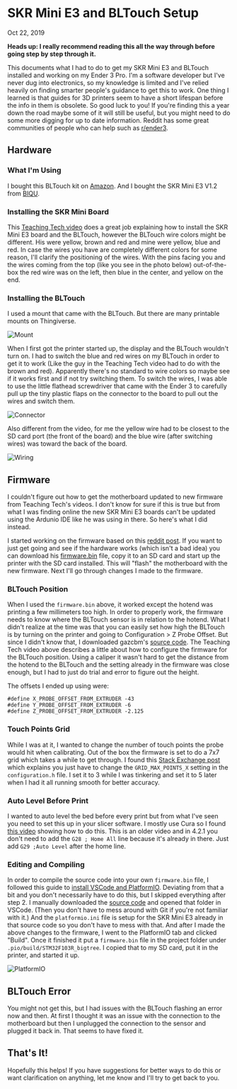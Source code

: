 # SKR Mini E3 and BLTouch Setup
Oct 22, 2019

**Heads up: I really recommend reading this all the way through before going step by step through it.**

This documents what I had to do to get my SKR Mini E3 and BLTouch installed and working on my Ender 3 Pro. I'm a software developer but I've never dug into electronics, so my knowledge is limited and I've relied heavily on finding smarter people's guidance to get this to work. One thing I learned is that guides for 3D printers seem to have a short lifespan before the info in them is obsolete. So good luck to you! If you're finding this a year down the road maybe some of it will still be useful, but you might need to do some more digging for up to date information. Reddit has some great communities of people who can help such as [r/ender3](https://www.reddit.com/r/ender3/).

## Hardware

### What I'm Using

I bought this BLTouch kit on [Amazon](https://www.amazon.com/gp/product/B07SCLF42D/ref=ppx_yo_dt_b_asin_title_o04_s00?ie=UTF8&psc=1). And I bought the SKR Mini E3 V1.2 from [BIQU](https://www.biqu.equipment/products/bigtreetech-skr-mini-e3-control-board-32-bit-integrated-tmc2209-uart-for-ender-4?variant=29366499836002).

### Installing the SKR Mini Board

This [Teaching Tech video](https://www.youtube.com/watch?v=-XUQKQnUNig) does a great job explaining how to install the SKR Mini E3 board and the BLTouch, however the BLTouch wire colors might be different. His were yellow, brown and red and mine were yellow, blue and red. In case the wires you have are completely different colors for some reason, I'll clarify the positioning of the wires. With the pins facing you and the wires coming from the top (like you see in the photo below) out-of-the-box the red wire was on the left, then blue in the center, and yellow on the end.

### Installing the BLTouch
I used a mount that came with the BLTouch. But there are many printable mounts on Thingiverse.

![Mount](Images/mount.jpeg)

When I first got the printer started up, the display and the BLTouch wouldn't turn on. I had to switch the blue and red wires on my BLTouch in order to get it to work (Like the guy in the Teaching Tech video had to do with the brown and red). Apparently there's no standard to wire colors so maybe see if it works first and if not try switching them. To switch the wires, I was able to use the little flathead screwdriver that came with the Ender 3 to carefully pull up the tiny plastic flaps on the connector to the board to pull out the wires and switch them.

![Connector](Images/connector.jpeg)

Also different from the video, for me the yellow wire had to be closest to the SD card port (the front of the board) and the blue wire (after switching wires) was toward the back of the board.

![Wiring](Images/wiring.jpeg)

## Firmware

I couldn't figure out how to get the motherboard updated to new firmware from Teaching Tech's videos. I don't know for sure if this is true but from what I was finding online the new SKR Mini E3 boards can't be updated using the Ardunio IDE like he was using in there. So here's what I did instead.

I started working on the firmware based on this [reddit post](https://www.reddit.com/r/ender3/comments/dfw5ox/skr_mini_e3_v12_board_with_tmc2209_bltouch_link/). If you want to just get going and see if the hardware works (which isn't a bad idea) you can download his [firmware.bin](https://github.com/gazcbm/Marlin-2.0.x-SKR-Mini-E3-v1.2/blob/master/CompiledFirmWare/firmware.bin) file, copy it to an SD card and start up the printer with the SD card installed. This will "flash" the motherboard with the new firmware. Next I'll go through changes I made to the firmware.

### BLTouch Position

When I used the `firmware.bin` above, it worked except the hotend was printing a few millimeters too high. In order to properly work, the firmware needs to know where the BLTouch sensor is in relation to the hotend. What I didn't realize at the time was that you can easily set how high the BLTouch is by turning on the printer and going to Configuration > Z Probe Offset. But since I didn't know that, I downloaded gazcbm's [source code](https://github.com/gazcbm/Marlin-2.0.x-SKR-Mini-E3-v1.2). The Teaching Tech video above describes a little about how to configure the firmware for the BLTouch position. Using a caliper it wasn't hard to get the distance from the hotend to the BLTouch and the setting already in the firmware was close enough, but I had to just do trial and error to figure out the height. 

The offsets I ended up using were:
```
#define X_PROBE_OFFSET_FROM_EXTRUDER -43
#define Y_PROBE_OFFSET_FROM_EXTRUDER -6
#define Z_PROBE_OFFSET_FROM_EXTRUDER -2.125
```

### Touch Points Grid

While I was at it, I wanted to change the number of touch points the probe would hit when calibrating. Out of the box the firmware is set to do a 7x7 grid which takes a while to get through. I found this [Stack Exchange post](https://3dprinting.stackexchange.com/questions/8497/how-to-increase-the-amount-of-probing-points-for-a-bltouch-sensor-in-marlin-firm) which explains you just have to change the `GRID_MAX_POINTS_X` setting in the `configuration.h` file. I set it to 3 while I was tinkering and set it to 5 later when I had it all running smooth for better accuracy.

### Auto Level Before Print

I wanted to auto level the bed before every print but from what I've seen you need to set this up in your slicer software. I mostly use Cura so I found [this video](https://www.youtube.com/watch?v=lJ1PSb8uzB8) showing how to do this. This is an older video and in 4.2.1 you don't need to add the `G28 ; Home All` line because it's already in there. Just add `G29 ;Auto Level` after the home line.

### Editing and Compiling
In order to compile the source code into your own `firmware.bin` file, I followed this guide to [install VSCode and PlatformIO](http://marlinfw.org/docs/basics/install_platformio_vscode.html). Deviating from that a bit and you don't necessarily have to do this, but I skipped everything after step 2. I manually downloaded the [source code](https://github.com/gazcbm/Marlin-2.0.x-SKR-Mini-E3-v1.2) and opened that folder in VSCode. (Then you don't have to mess around with Git if you're not familiar with it.) And the `platformio.ini` file is setup for the SKR Mini E3 already in that source code so you don't have to mess with that. And after I made the above changes to the firmware, I went to the PlatformIO tab and clicked "Build". Once it finished it put a `firmware.bin` file in the project folder under `.pio/build/STM32F103R_bigtree`. I copied that to my SD card, put it in the printer, and started it up.

![PlatformIO](Images/PlatformIO.png)

## BLTouch Error

You might not get this, but I had issues with the BLTouch flashing an error now and then. At first I thought it was an issue with the connection to the motherboard but then I unplugged the connection to the sensor and plugged it back in. That seems to have fixed it.

## That's It!

Hopefully this helps! If you have suggestions for better ways to do this or want clarification on anything, let me know and I'll try to get back to you. 